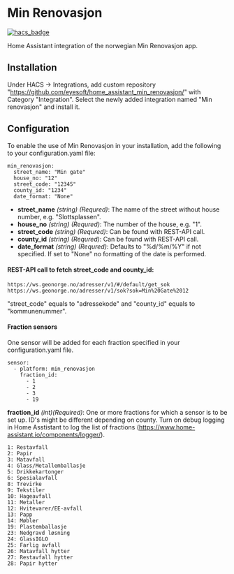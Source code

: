 # Min Renovasjon

[![hacs_badge](https://img.shields.io/badge/HACS-Custom-41BDF5.svg)](https://github.com/hacs/integration)

Home Assistant integration of the norwegian Min Renovasjon app.

## Installation
Under HACS -> Integrations, add custom repository "https://github.com/eyesoft/home_assistant_min_renovasjon/" with Category "Integration". Select the newly added integration named "Min renovasjon" and install it.

## Configuration

To enable the use of Min Renovasjon in your installation, add the following to your configuration.yaml file:

```
min_renovasjon:
  street_name: "Min gate"
  house_no: "12"
  street_code: "12345"
  county_id: "1234"
  date_format: "None"
```

+ **street_name** _(string) (Requred)_: The name of the street without house number, e.g. "Slottsplassen".
+ **house_no** _(string) (Requred)_: The number of the house, e.g. "1". 
+ **street_code** _(string) (Requred)_: Can be found with REST-API call.
+ **county_id** _(string) (Requred)_: Can be found with REST-API call.
+ **date_format** _(string) (Requred)_: Defaults to "%d/%m/%Y" if not specified. If set to "None" no formatting of the date is performed. 

#### REST-API call to fetch street_code and county_id:

```
https://ws.geonorge.no/adresser/v1/#/default/get_sok
https://ws.geonorge.no/adresser/v1/sok?sok=Min%20Gate%2012
```
"street_code" equals to "adressekode" and "county_id" equals to "kommunenummer". 

#### Fraction sensors

One sensor will be added for each fraction specified in your configuration.yaml file.

```
sensor:
  - platform: min_renovasjon
    fraction_id:
      - 1
      - 2
      - 3
      - 19
```

**fraction_id** _(int)(Required)_: One or more fractions for which a sensor is to be set up. ID's might be different depending on county. Turn on debug logging in Home Asstistant to log the list of fractions 
(https://www.home-assistant.io/components/logger/).
```
1: Restavfall
2: Papir
3: Matavfall
4: Glass/Metallemballasje
5: Drikkekartonger
6: Spesialavfall
8: Trevirke
9: Tekstiler
10: Hageavfall
11: Metaller
12: Hvitevarer/EE-avfall
13: Papp
14: Møbler
19: Plastemballasje
23: Nedgravd løsning
24: GlassIGLO
25: Farlig avfall
26: Matavfall hytter
27: Restavfall hytter  
28: Papir hytter
```

